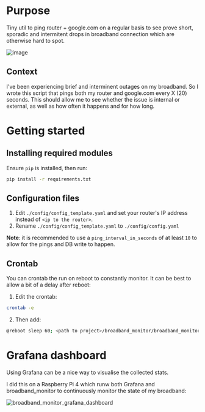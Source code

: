 # Purpose

Tiny util to ping router + google.com on a regular basis to see prove short, sporadic and intermitent drops in broadband connection which are otherwise hard to spot.

![image](https://github.com/Will1v/broadband_monitor/assets/24796480/5d5b927e-de4f-447e-acde-9eeb70c89e70)


## Context

I've been experiencing brief and interminent outages on my broadband. 
So I wrote this script that pings both my router and google.com every X (20) seconds. This should allow me to see whether the issue is internal or external, as well as how often it happens and for how long. 

# Getting started
## Installing required modules

Ensure `pip` is installed, then run:
``` sh
pip install -r requirements.txt
```

## Configuration files

1. Edit `./config/config_template.yaml` and set your router's IP address instead of `<ip to the router>`.
2. Rename `./config/config_template.yaml` to `./config/config.yaml`

**Note**: it is recommended to use a `ping_interval_in_seconds` of at least `10` to allow for the pings and DB write to happen.

## Crontab

You can crontab the run on reboot to constantly monitor. It can be best to allow a bit of a delay after reboot:

1. Edit the crontab:
``` sh
crontab -e
```
2. Then add:
``` sh
@reboot sleep 60; <path to project>/broadband_monitor/broadband_monitor.sh
```


# Grafana dashboard

Using Grafana can be a nice way to visualise the collected stats. 

I did this on a Raspberry Pi 4 which runw both Grafana and broadband_monitor to continuously monitor the state of my broadband:

![broadband_monitor_grafana_dashboard](https://github.com/Will1v/broadband_monitor/assets/24796480/3f543fe2-9289-4959-8362-8eedeb9df17f)
